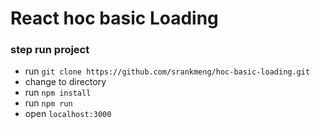 # React hoc basic Loading

### step run project

- run `git clone https://github.com/srankmeng/hoc-basic-loading.git`
- change to directory
- run `npm install`
- run `npm run`
- open `localhost:3000`
